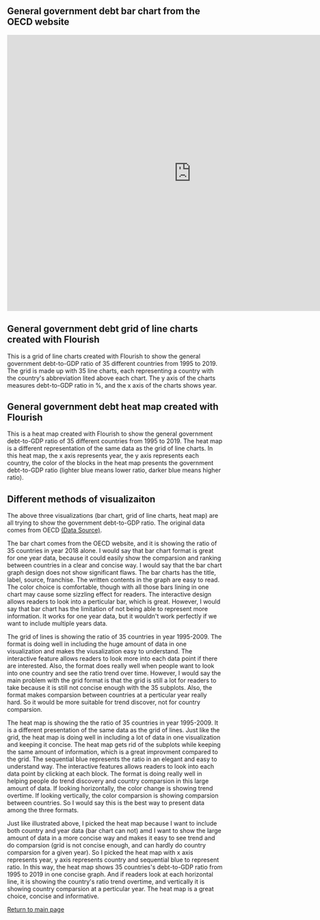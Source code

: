 ## General government debt bar chart from the OECD website
<iframe src="https://data.oecd.org/chart/6gLV" width="860" height="645" style="border: 0" mozallowfullscreen="true" webkitallowfullscreen="true" allowfullscreen="true"><a href="https://data.oecd.org/chart/6gLV" target="_blank">OECD Chart: General government debt, Total, % of GDP, Annual, 2018</a></iframe>

## General government debt grid of line charts created with Flourish
This is a grid of line charts created with Flourish to show the general government debt-to-GDP ratio of 35 different countries from 1995 to 2019. The grid is made up with 35 line charts, each representing a country with the country's abbreviation lited above each chart. The y axis of the charts measures debt-to-GDP ratio in %, and the x axis of the charts shows year. 
<div class="flourish-embed flourish-chart" data-src="visualisation/5289859"><script src="https://public.flourish.studio/resources/embed.js"></script></div>

## General government debt heat map created with Flourish
This is a heat map created with Flourish to show the general government debt-to-GDP ratio of 35 different countries from 1995 to 2019. The heat map is a different representation of the same data as the grid of line charts. In this heat map, the x axis represents year, the y axis represents each country, the color of the blocks in the heat map presents the government debt-to-GDP ratio (lighter blue means lower ratio, darker blue means higher ratio).
<div class="flourish-embed flourish-heatmap" data-src="visualisation/5290153"><script src="https://public.flourish.studio/resources/embed.js"></script></div>

## Different methods of visualizaiton
The above three visualizations (bar chart, grid of line charts, heat map) are all trying to show the government debt-to-GDP ratio. The original data comes from OECD [(Data Source)](https://data.oecd.org/gga/general-government-debt.htm). 

The bar chart comes from the OECD website, and it is showing the ratio of 35 countries in year 2018 alone. I would say that bar chart format is great for one year data, because it could easily show the comparsion and ranking between countries in a clear and concise way. I would say that the bar chart graph design does not show significant flaws. The bar charts has the title, label, source, franchise. The written contents in the graph are easy to read. The color choice is comfortable, though with all those bars lining in one chart may cause some sizzling effect for readers. The interactive design allows readers to look into a perticular bar, which is great. However, I would say that bar chart has the limitation of not being able to represent more information. It works for one year data, but it wouldn't work perfectly if we want to include multiple years data.

The grid of lines is showing the ratio of 35 countries in year 1995-2009. The format is doing well in including the huge amount of data in one visualization and makes the viusalization easy to understand. The interactive feature allows readers to look more into each data point if there are interested. Also, the format does really well when people want to look into one country and see the ratio trend over time. However, I would say the main problem with the grid format is that the grid is still a lot for readers to take because it is still not concise enough with the 35 subplots. Also, the format makes comparsion between countries at a perticular year really hard. So it would be more suitable for trend discover, not for country comparsion.

The heat map is showing the the ratio of 35 countries in year 1995-2009. It is a different presentation of the same data as the grid of lines. Just like the grid, the heat map is doing well in including a lot of data in one visualization and keeping it concise. The heat map gets rid of the subplots while keeping the same amount of information, which is a great improvment compared to the grid. The sequential blue represents the ratio in an elegant and easy to understand way. The interactive features allows readers to look into each data point by clicking at each block. The format is doing really well in helping people do trend discovery and country comparsion in this large amount of data. If looking horizontally, the color change is showing trend overtime. If looking vertically, the color comparsion is showing comparsion between countries. So I would say this is the best way to present data among the three formats.

Just like illustrated above, I picked the heat map because I want to include both country and year data (bar chart can not) amd I want to show the large amount of data in a more concise way and makes it easy to see trend and do comparsion (grid is not concise enough, and can hardly do country comparsion for a given year). So I picked the heat map with x axis represents year, y axis represents country and sequential blue to represent ratio. In this way, the heat map shows 35 countries's debt-to-GDP ratio from 1995 to 2019 in one concise graph. And if readers look at each horizontal line, it is showing the country's ratio trend overtime, and vertically it is showing country comparsion at a perticular year. The heat map is a great choice, concise and informative.

[Return to main page](/README.md)
